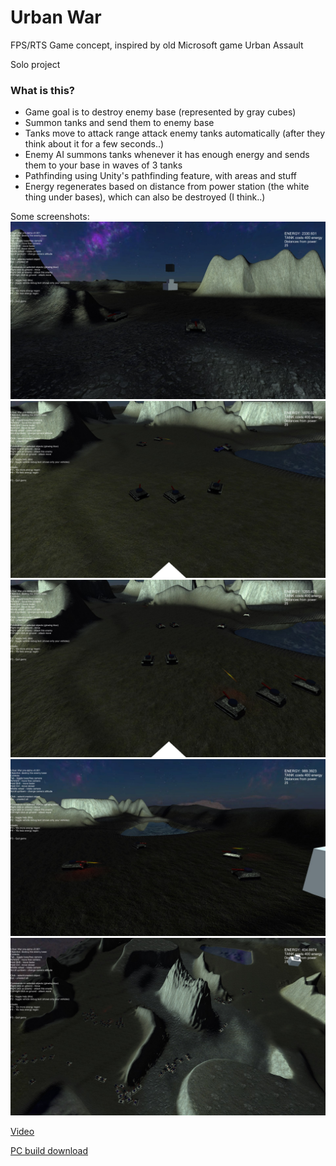 # Urban War 

FPS/RTS Game concept, inspired by old Microsoft game Urban Assault

Solo project

### What is this?
* Game goal is to destroy enemy base (represented by gray cubes)
* Summon tanks and send them to enemy base
* Tanks move to attack range attack enemy tanks automatically (after they think about it for a few seconds..)
* Enemy AI summons tanks whenever it has enough energy and sends them to your base in waves of 3 tanks
* Pathfinding using Unity's pathfinding feature, with areas and stuff
* Energy regenerates based on distance from power station (the white thing under bases), which can also be destroyed (I think..)


Some screenshots:
![1](https://github.com/zaapaa/unity-urban/raw/master/pics/1.jpg)
![2](https://github.com/zaapaa/unity-urban/raw/master/pics/2.jpg)
![3](https://github.com/zaapaa/unity-urban/raw/master/pics/3.jpg)
![4](https://github.com/zaapaa/unity-urban/raw/master/pics/4.jpg)
![5](https://github.com/zaapaa/unity-urban/raw/master/pics/5.jpg)

[Video](https://youtu.be/Wj3nFivDl4w)

[PC build download](https://www.dropbox.com/s/fd8pvp11aa74ns4/UrbanWar.7z?dl=1)